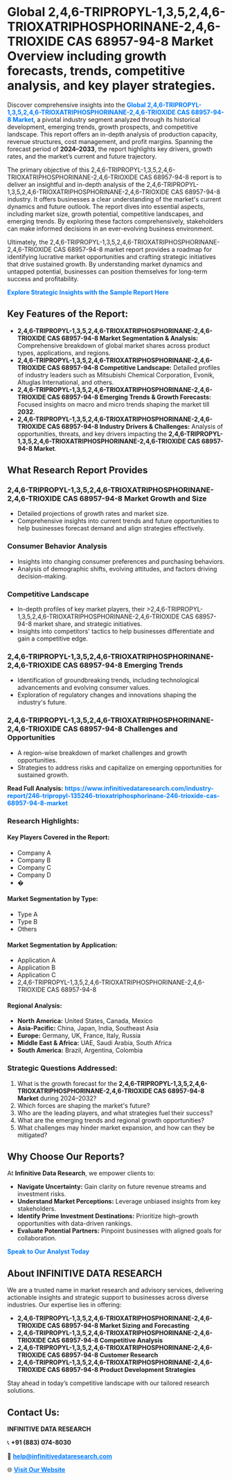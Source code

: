 <h1>Global 2,4,6-TRIPROPYL-1,3,5,2,4,6-TRIOXATRIPHOSPHORINANE-2,4,6-TRIOXIDE CAS 68957-94-8 Market Overview including growth forecasts, trends, competitive analysis, and key player strategies.</h1>
<p>
Discover comprehensive insights into the 
<a href="https://www.infinitivedataresearch.com/industry-report/246-tripropyl-135246-trioxatriphosphorinane-246-trioxide-cas-68957-94-8-market" rel="dofollow" style="color: #007BFF; text-decoration: none;"><strong>Global 2,4,6-TRIPROPYL-1,3,5,2,4,6-TRIOXATRIPHOSPHORINANE-2,4,6-TRIOXIDE CAS 68957-94-8 Market</strong></a>, a pivotal industry segment analyzed through its historical development, emerging trends, growth prospects, and competitive landscape. This report offers an in-depth analysis of production capacity, revenue structures, cost management, and profit margins. Spanning the forecast period of <strong>2024–2033</strong>, the report highlights key drivers, growth rates, and the market’s current and future trajectory.
</p>
<p>
The primary objective of this 2,4,6-TRIPROPYL-1,3,5,2,4,6-TRIOXATRIPHOSPHORINANE-2,4,6-TRIOXIDE CAS 68957-94-8 report is to deliver an insightful and in-depth analysis of the 2,4,6-TRIPROPYL-1,3,5,2,4,6-TRIOXATRIPHOSPHORINANE-2,4,6-TRIOXIDE CAS 68957-94-8 industry. It offers businesses a clear understanding of the market's current dynamics and future outlook. The report dives into essential aspects, including market size, growth potential, competitive landscapes, and emerging trends. By exploring these factors comprehensively, stakeholders can make informed decisions in an ever-evolving business environment.
</p>
<p>
Ultimately, the 2,4,6-TRIPROPYL-1,3,5,2,4,6-TRIOXATRIPHOSPHORINANE-2,4,6-TRIOXIDE CAS 68957-94-8 market report provides a roadmap for identifying lucrative market opportunities and crafting strategic initiatives that drive sustained growth. By understanding market dynamics and untapped potential, businesses can position themselves for long-term success and profitability.
</p>
<p>
<a href="https://www.infinitivedataresearch.com/request-sample/reportId=102825" style="color: #007BFF; text-decoration: none;"><strong>Explore Strategic Insights with the Sample Report Here</strong></a>
</p>

<h2>Key Features of the Report:</h2>
<ul>
<li><strong>2,4,6-TRIPROPYL-1,3,5,2,4,6-TRIOXATRIPHOSPHORINANE-2,4,6-TRIOXIDE CAS 68957-94-8 Market Segmentation & Analysis:</strong> Comprehensive breakdown of global market shares across product types, applications, and regions.</li>
<li><strong>2,4,6-TRIPROPYL-1,3,5,2,4,6-TRIOXATRIPHOSPHORINANE-2,4,6-TRIOXIDE CAS 68957-94-8 Competitive Landscape:</strong> Detailed profiles of industry leaders such as Mitsubishi Chemical Corporation, Evonik, Altuglas International, and others.</li>
<li><strong>2,4,6-TRIPROPYL-1,3,5,2,4,6-TRIOXATRIPHOSPHORINANE-2,4,6-TRIOXIDE CAS 68957-94-8 Emerging Trends & Growth Forecasts:</strong> Focused insights on macro and micro trends shaping the market till <strong>2032</strong>.</li>
<li><strong>2,4,6-TRIPROPYL-1,3,5,2,4,6-TRIOXATRIPHOSPHORINANE-2,4,6-TRIOXIDE CAS 68957-94-8 Industry Drivers & Challenges:</strong> Analysis of opportunities, threats, and key drivers impacting the <strong>2,4,6-TRIPROPYL-1,3,5,2,4,6-TRIOXATRIPHOSPHORINANE-2,4,6-TRIOXIDE CAS 68957-94-8 Market</strong>.</li>
</ul>

<h2>What Research Report Provides</h2>
<h3>2,4,6-TRIPROPYL-1,3,5,2,4,6-TRIOXATRIPHOSPHORINANE-2,4,6-TRIOXIDE CAS 68957-94-8 Market Growth and Size</h3>
<ul>
<li>Detailed projections of growth rates and market size.</li>
<li>Comprehensive insights into current trends and future opportunities to help businesses forecast demand and align strategies effectively.</li>
</ul>

<h3>Consumer Behavior Analysis</h3>
<ul>
<li>Insights into changing consumer preferences and purchasing behaviors.</li>
<li>Analysis of demographic shifts, evolving attitudes, and factors driving decision-making.</li>
</ul>

<h3>Competitive Landscape</h3>
<ul>
<li>In-depth profiles of key market players, their >2,4,6-TRIPROPYL-1,3,5,2,4,6-TRIOXATRIPHOSPHORINANE-2,4,6-TRIOXIDE CAS 68957-94-8 market share, and strategic initiatives.</li>
<li>Insights into competitors' tactics to help businesses differentiate and gain a competitive edge.</li>
</ul>

<h3>2,4,6-TRIPROPYL-1,3,5,2,4,6-TRIOXATRIPHOSPHORINANE-2,4,6-TRIOXIDE CAS 68957-94-8 Emerging Trends</h3>
<ul>
<li>Identification of groundbreaking trends, including technological advancements and evolving consumer values.</li>
<li>Exploration of regulatory changes and innovations shaping the industry's future.</li>
</ul>

<h3>2,4,6-TRIPROPYL-1,3,5,2,4,6-TRIOXATRIPHOSPHORINANE-2,4,6-TRIOXIDE CAS 68957-94-8 Challenges and Opportunities</h3>
<ul>
<li>A region-wise breakdown of market challenges and growth opportunities.</li>
<li>Strategies to address risks and capitalize on emerging opportunities for sustained growth.</li>
</ul>
<p><strong>Read Full Analysis:</strong> <a href="https://www.infinitivedataresearch.com/industry-report/246-tripropyl-135246-trioxatriphosphorinane-246-trioxide-cas-68957-94-8-market" rel="dofollow" style="color: #007BFF; text-decoration: none;"><strong>https://www.infinitivedataresearch.com/industry-report/246-tripropyl-135246-trioxatriphosphorinane-246-trioxide-cas-68957-94-8-market</strong></a></p>
<h3>Research Highlights:</h3>
<h4>Key Players Covered in the Report:</h4>
<ul><li>Company A</li><li>Company B</li><li>Company C</li><li>Company D</li><li>�</li></ul>
<h4>Market Segmentation by Type:</h4>
<ul><li>Type A</li><li>Type B</li><li>Others</li></ul>
<h4>Market Segmentation by Application:</h4>
<ul><li>Application A</li><li>Application B</li><li>Application C</li><li>2,4,6-TRIPROPYL-1,3,5,2,4,6-TRIOXATRIPHOSPHORINANE-2,4,6-TRIOXIDE CAS 68957-94-8</li></ul>

<h4>Regional Analysis:</h4>
<ul>
<li><strong>North America:</strong> United States, Canada, Mexico</li>
<li><strong>Asia-Pacific:</strong> China, Japan, India, Southeast Asia</li>
<li><strong>Europe:</strong> Germany, UK, France, Italy, Russia</li>
<li><strong>Middle East & Africa:</strong> UAE, Saudi Arabia, South Africa</li>
<li><strong>South America:</strong> Brazil, Argentina, Colombia</li>
</ul>

<h3>Strategic Questions Addressed:</h3>
<ol>
<li>What is the growth forecast for the <strong>2,4,6-TRIPROPYL-1,3,5,2,4,6-TRIOXATRIPHOSPHORINANE-2,4,6-TRIOXIDE CAS 68957-94-8 Market</strong> during 2024–2032?</li>
<li>Which forces are shaping the market's future?</li>
<li>Who are the leading players, and what strategies fuel their success?</li>
<li>What are the emerging trends and regional growth opportunities?</li>
<li>What challenges may hinder market expansion, and how can they be mitigated?</li>
</ol>

<h2>Why Choose Our Reports?</h2>
<p>At <strong>Infinitive Data Research</strong>, we empower clients to:</p>
<ul>
<li><strong>Navigate Uncertainty:</strong> Gain clarity on future revenue streams and investment risks.</li>
<li><strong>Understand Market Perceptions:</strong> Leverage unbiased insights from key stakeholders.</li>
<li><strong>Identify Prime Investment Destinations:</strong> Prioritize high-growth opportunities with data-driven rankings.</li>
<li><strong>Evaluate Potential Partners:</strong> Pinpoint businesses with aligned goals for collaboration.</li>
</ul>
<p><a href="https://www.infinitivedataresearch.com/industry-report/246-tripropyl-135246-trioxatriphosphorinane-246-trioxide-cas-68957-94-8-market" rel="dofollow" style="color: #007BFF; text-decoration: none;"><strong>Speak to Our Analyst Today</strong></a></p>

<h2>About INFINITIVE DATA RESEARCH</h2>
<p>We are a trusted name in market research and advisory services, delivering actionable insights and strategic support to businesses across diverse industries. Our expertise lies in offering:</p>
<ul>
<li><strong>2,4,6-TRIPROPYL-1,3,5,2,4,6-TRIOXATRIPHOSPHORINANE-2,4,6-TRIOXIDE CAS 68957-94-8 Market Sizing and Forecasting</strong></li>
<li><strong>2,4,6-TRIPROPYL-1,3,5,2,4,6-TRIOXATRIPHOSPHORINANE-2,4,6-TRIOXIDE CAS 68957-94-8 Competitive Analysis</strong></li>
<li><strong>2,4,6-TRIPROPYL-1,3,5,2,4,6-TRIOXATRIPHOSPHORINANE-2,4,6-TRIOXIDE CAS 68957-94-8 Customer Research</strong></li>
<li><strong>2,4,6-TRIPROPYL-1,3,5,2,4,6-TRIOXATRIPHOSPHORINANE-2,4,6-TRIOXIDE CAS 68957-94-8 Product Development Strategies</strong></li>
</ul>
<p>Stay ahead in today’s competitive landscape with our tailored research solutions.</p>

<h2>Contact Us:</h2>
<p><strong>INFINITIVE DATA RESEARCH</strong></p>
<p>📞 <strong>+91 (883) 074-8030</strong></p>
<p>📧 <strong><a href="mailto:help@infinitivedataresearch.com" style="color: #007BFF;">help@infinitivedataresearch.com</a></strong></p>
<p>🌐 <strong><a href="https://www.infinitivedataresearch.com" rel="dofollow" style="color: #007BFF;">Visit Our Website</a></strong></p>